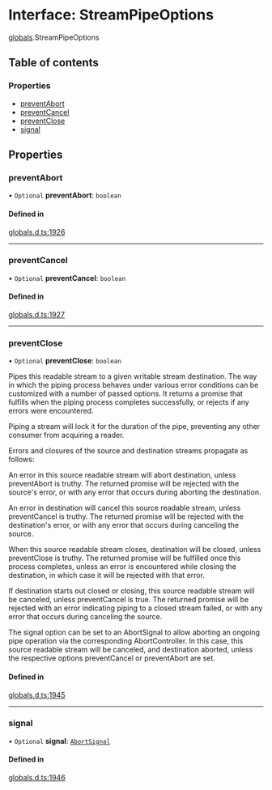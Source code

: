 # Interface: StreamPipeOptions

[globals](../modules/globals.md).StreamPipeOptions

## Table of contents

### Properties

- [preventAbort](globals.StreamPipeOptions.md#preventabort)
- [preventCancel](globals.StreamPipeOptions.md#preventcancel)
- [preventClose](globals.StreamPipeOptions.md#preventclose)
- [signal](globals.StreamPipeOptions.md#signal)

## Properties

### preventAbort

• `Optional` **preventAbort**: `boolean`

#### Defined in

[globals.d.ts:1926](https://github.com/goodcodedev/bun-types/blob/8bd1b3a/globals.d.ts#L1926)

___

### preventCancel

• `Optional` **preventCancel**: `boolean`

#### Defined in

[globals.d.ts:1927](https://github.com/goodcodedev/bun-types/blob/8bd1b3a/globals.d.ts#L1927)

___

### preventClose

• `Optional` **preventClose**: `boolean`

Pipes this readable stream to a given writable stream destination. The way in which the piping process behaves under various error conditions can be customized with a number of passed options. It returns a promise that fulfills when the piping process completes successfully, or rejects if any errors were encountered.

Piping a stream will lock it for the duration of the pipe, preventing any other consumer from acquiring a reader.

Errors and closures of the source and destination streams propagate as follows:

An error in this source readable stream will abort destination, unless preventAbort is truthy. The returned promise will be rejected with the source's error, or with any error that occurs during aborting the destination.

An error in destination will cancel this source readable stream, unless preventCancel is truthy. The returned promise will be rejected with the destination's error, or with any error that occurs during canceling the source.

When this source readable stream closes, destination will be closed, unless preventClose is truthy. The returned promise will be fulfilled once this process completes, unless an error is encountered while closing the destination, in which case it will be rejected with that error.

If destination starts out closed or closing, this source readable stream will be canceled, unless preventCancel is true. The returned promise will be rejected with an error indicating piping to a closed stream failed, or with any error that occurs during canceling the source.

The signal option can be set to an AbortSignal to allow aborting an ongoing pipe operation via the corresponding AbortController. In this case, this source readable stream will be canceled, and destination aborted, unless the respective options preventCancel or preventAbort are set.

#### Defined in

[globals.d.ts:1945](https://github.com/goodcodedev/bun-types/blob/8bd1b3a/globals.d.ts#L1945)

___

### signal

• `Optional` **signal**: [`AbortSignal`](../modules/globals.md#abortsignal)

#### Defined in

[globals.d.ts:1946](https://github.com/goodcodedev/bun-types/blob/8bd1b3a/globals.d.ts#L1946)
